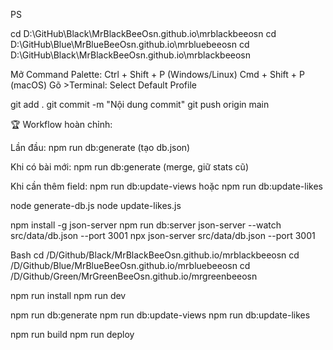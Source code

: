 PS

cd D:\GitHub\Black\MrBlackBeeOsn.github.io\mrblackbeeosn
cd D:\GitHub\Blue\MrBlueBeeOsn.github.io\mrbluebeeosn
cd D:\GitHub\Black\MrBlackBeeOsn.github.io\mrblackbeeosn


Mở Command Palette:
Ctrl + Shift + P (Windows/Linux)
Cmd + Shift + P (macOS)
Gõ >Terminal: Select Default Profile

git add .
git commit -m "Nội dung commit"
git push origin main

🏆 Workflow hoàn chỉnh:

Lần đầu: npm run db:generate (tạo db.json)

Khi có bài mới: npm run db:generate (merge, giữ stats cũ)

Khi cần thêm field: npm run db:update-views hoặc npm run db:update-likes

node generate-db.js
node update-likes.js  

npm install -g json-server
npm run db:server
json-server --watch src/data/db.json --port 3001
npx json-server src/data/db.json --port 3001

Bash
cd /D/Github/Black/MrBlackBeeOsn.github.io/mrblackbeeosn
cd /D/Github/Blue/MrBlueBeeOsn.github.io/mrbluebeeosn
cd /D/Github/Green/MrGreenBeeOsn.github.io/mrgreenbeeosn

npm run install
npm run dev

npm run db:generate
npm run db:update-views
npm run db:update-likes

npm run build
npm run deploy